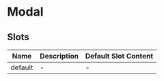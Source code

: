 # Modal

## Slots

<!-- @vuese:Modal:slots:start -->
|Name|Description|Default Slot Content|
|---|---|---|
|default|-|-|

<!-- @vuese:Modal:slots:end -->


